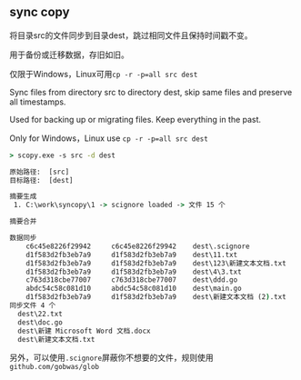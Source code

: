 sync copy
----------------

将目录src的文件同步到目录dest，跳过相同文件且保持时间戳不变。

用于备份或迁移数据，存旧如旧。

仅限于Windows，Linux可用`cp -r -p=all src dest`

Sync files from directory src to directory dest, skip same files and preserve all timestamps.

Used for backing up or migrating files. Keep everything in the past.

Only for Windows，Linux use `cp -r -p=all src dest`


```cmd
> scopy.exe -s src -d dest

原始路径:  [src]
目标路径:  [dest]

摘要生成
 1. C:\work\syncopy\1 -> scignore loaded -> 文件 15 个

摘要合并

数据同步
    c6c45e8226f29942     c6c45e8226f29942    dest\.scignore
    d1f583d2fb3eb7a9     d1f583d2fb3eb7a9    dest\11.txt
    d1f583d2fb3eb7a9     d1f583d2fb3eb7a9    dest\123\新建文本文档.txt
    d1f583d2fb3eb7a9     d1f583d2fb3eb7a9    dest\4\3.txt
    c763d318cbe77007     c763d318cbe77007    dest\ddd.go                             
    abdc54c58c081d10     abdc54c58c081d10    dest\main.go
    d1f583d2fb3eb7a9     d1f583d2fb3eb7a9    dest\新建文本文档 (2).txt
同步文件 4 个
  dest\22.txt
  dest\doc.go
  dest\新建 Microsoft Word 文档.docx
  dest\新建文本文档.txt

```

另外，可以使用`.scignore`屏蔽你不想要的文件，规则使用`github.com/gobwas/glob`
